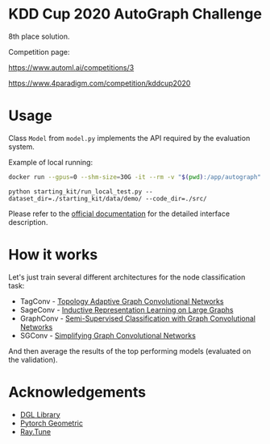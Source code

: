 # KDD Cup 2020 AutoGraph Challenge

8th place solution.

Competition page:

https://www.automl.ai/competitions/3

https://www.4paradigm.com/competition/kddcup2020


# Usage

Class `Model` from `model.py` implements the API required by the evaluation system.

Example of local running:
```bash
docker run --gpus=0 --shm-size=30G -it --rm -v "$(pwd):/app/autograph" -v /tmp/pipdocker:/root/.cache/pip -w /app/autograph nehzux/kddcup2020:v2
```

```
python starting_kit/run_local_test.py --dataset_dir=./starting_kit/data/demo/ --code_dir=./src/
```

Please refer to the [official documentation](https://www.automl.ai/competitions/3#learn_the_details-credits) for the detailed interface description.


# How it works

Let's just train several different architectures for the node classification task:

* TagConv - [Topology Adaptive Graph Convolutional Networks](https://arxiv.org/pdf/1710.10370.pdf)
* SageConv - [Inductive Representation Learning on Large Graphs](https://arxiv.org/pdf/1706.02216.pdf)
* GraphConv - [Semi-Supervised Classification with Graph Convolutional Networks](https://arxiv.org/abs/1609.02907)
* SGConv - [Simplifying Graph Convolutional Networks](https://arxiv.org/pdf/1902.07153.pdf)

And then average the results of the top performing models (evaluated on the validation).

# Acknowledgements

* [DGL Library](https://github.com/dmlc/dgl)
* [Pytorch Geometric](https://github.com/rusty1s/pytorch_geometric)
* [Ray.Tune](https://docs.ray.io/en/latest/tune.html)

